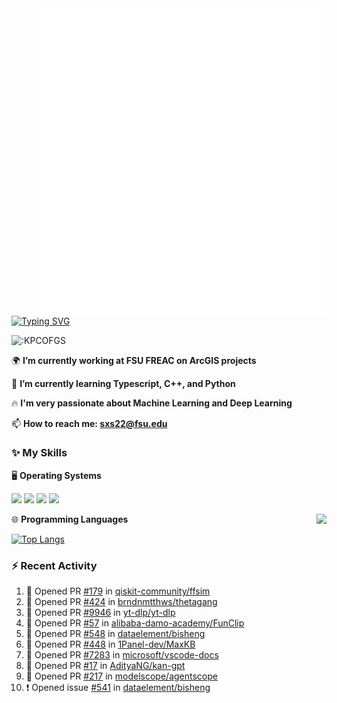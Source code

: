 <img align="right" width="470" src="github-metrics.svg">

[![Typing SVG](https://readme-typing-svg.herokuapp.com?duration=2500&vCenter=true&width=200&height=40&lines=Hello+World+👋)](https://git.io/typing-svg)

<img src="https://count.getloli.com/get/@:KPCOFGS" alt=":KPCOFGS" />

🌍 **I’m currently working at FSU FREAC on ArcGIS projects**

🌱 **I’m currently learning Typescript, C++, and Python**

🔥 **I'm very passionate about Machine Learning and Deep Learning**

📫 **How to reach me: sxs22@fsu.edu**

### ✨ **My Skills**

🖥️ **Operating Systems**

[![](https://img.shields.io/badge/-Linux-4fc08d?style=flat-square&logo=Linux&logoColor=fff)](https://www.linuxfoundation.org/)
[![](https://img.shields.io/badge/LinuxMint-47A248?style=flat-square&logo=linuxmint&logoColor=fff)](https://linuxmint.com/)
[![](https://img.shields.io/badge/Windows11-0078d6?style=flat-square&logo=windows&logoColor=fff)](https://www.microsoft.com/software-download/windows11)
[![](https://img.shields.io/badge/Ubuntu-E95420?style=flat-square&logo=ubuntu&logoColor=white)](https://ubuntu.com/download)

<a>
    <img align="right" src="https://github-readme-stats.vercel.app/api?username=KPCOFGS&theme=tokyonight&show_icons=true&show=reviews,prs_merged,prs_merged_percentage">
</a>

🌐 **Programming Languages**

[![Top Langs](https://github-readme-stats.vercel.app/api/top-langs/?username=KPCOFGS&theme=tokyonight)](https://github.com/anuraghazra/github-readme-stats)

### ⚡ **Recent Activity**
<!--START_SECTION:activity-->
1. 💪 Opened PR [#179](https://github.com/qiskit-community/ffsim/pull/179) in [qiskit-community/ffsim](https://github.com/qiskit-community/ffsim)
2. 💪 Opened PR [#424](https://github.com/brndnmtthws/thetagang/pull/424) in [brndnmtthws/thetagang](https://github.com/brndnmtthws/thetagang)
3. 💪 Opened PR [#9946](https://github.com/yt-dlp/yt-dlp/pull/9946) in [yt-dlp/yt-dlp](https://github.com/yt-dlp/yt-dlp)
4. 💪 Opened PR [#57](https://github.com/alibaba-damo-academy/FunClip/pull/57) in [alibaba-damo-academy/FunClip](https://github.com/alibaba-damo-academy/FunClip)
5. 💪 Opened PR [#548](https://github.com/dataelement/bisheng/pull/548) in [dataelement/bisheng](https://github.com/dataelement/bisheng)
6. 💪 Opened PR [#448](https://github.com/1Panel-dev/MaxKB/pull/448) in [1Panel-dev/MaxKB](https://github.com/1Panel-dev/MaxKB)
7. 💪 Opened PR [#7283](https://github.com/microsoft/vscode-docs/pull/7283) in [microsoft/vscode-docs](https://github.com/microsoft/vscode-docs)
8. 💪 Opened PR [#17](https://github.com/AdityaNG/kan-gpt/pull/17) in [AdityaNG/kan-gpt](https://github.com/AdityaNG/kan-gpt)
9. 💪 Opened PR [#217](https://github.com/modelscope/agentscope/pull/217) in [modelscope/agentscope](https://github.com/modelscope/agentscope)
10. ❗ Opened issue [#541](https://github.com/dataelement/bisheng/issues/541) in [dataelement/bisheng](https://github.com/dataelement/bisheng)
<!--END_SECTION:activity-->
